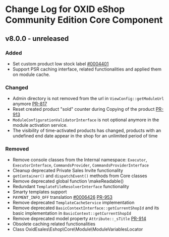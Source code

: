 # Change Log for OXID eShop Community Edition Core Component

## v8.0.0 - unreleased

### Added

- Set custom product low stock label [#0004401](https://bugs.oxid-esales.com/view.php?id=4401)
- Support PSR caching interface, related functionalities and applied them on module cache.

### Changed

- Admin directory is not removed from the url in `ViewConfig::getModuleUrl`
  anymore [PR-817](https://github.com/OXID-eSales/oxideshop_ce/pull/817)
- Reset created product "sold" counter during Copying of the
  product [PR-913](https://github.com/OXID-eSales/oxideshop_ce/pull/913)
- `ModuleConfigurationValidatorInterface` is not optional anymore in the module activation service.
- The visibility of time-activated products has changed, products with an undefined end date appear in the shop for an
  unlimited period of time

### Removed

- Remove console classes from the Internal
  namespace: `Executor`, `ExecutorInterface`, `CommandsProvider`, `CommandsProviderInterface`
- Cleanup deprecated Private Sales Invite functionality
- `getContainer()` and `dispatchEvent()` methods from Core classes
- Remove deprecated global function \makeReadable()
- Redundant `TemplateFileResolverInterface` functionality
- Smarty templates support
- `PAYMENT_INFO_OFF`
  translation [#0006426](https://bugs.oxid-esales.com/view.php?id=6426) [PR-953](https://github.com/OXID-eSales/oxideshop_ce/pull/953)
- Remove deprecated `TemplateCacheService` implementation
- Remove deprecated `BasicContextInterface::getCurrentShopId` and its basic implementation in `BasicContext::getCurrentShopId`
- Remove deprecated model property `Attribute::_sTitle` [PR-914](https://github.com/OXID-eSales/oxideshop_ce/pull/914)
- Obsolete caching related functionalities
- Class OxidEsales\Eshop\Core\Module\ModuleVariablesLocator
